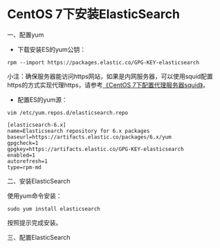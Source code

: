 # CentOS 7下安装ElasticSearch

一、配置yum

* 下载安装ES的yum公钥：

`rpm --import https://packages.elastic.co/GPG-KEY-elasticsearch`

小注：确保服务器能访问https网站，如果是内网服务器，可以使用squid配置https的方式实现代理https，请参考[《CentOS 7下配置代理服务器squid》](/centos7xia-pei-zhi-dai-li-fu-wu-qi-squid.md)。

* 配置ES的yum源：

`vim /etc/yum.repos.d/elasticsearch.repo`

```
[elasticsearch-6.x]
name=Elasticsearch repository for 6.x packages
baseurl=https://artifacts.elastic.co/packages/6.x/yum
gpgcheck=1
gpgkey=https://artifacts.elastic.co/GPG-KEY-elasticsearch
enabled=1
autorefresh=1
type=rpm-md
```

二、安装ElasticSearch

使用yum命令安装：

`sudo yum install elasticsearch`

按照提示完成安装。

三、配置ElasticSearch


